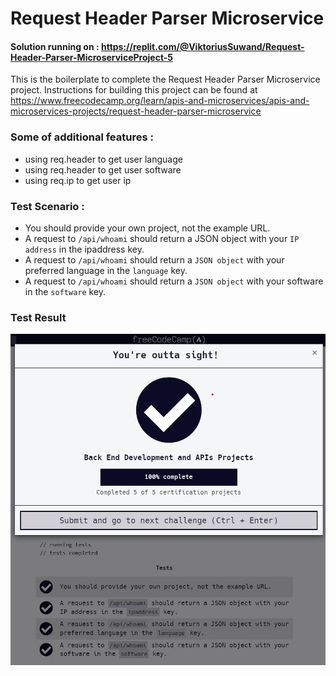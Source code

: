# Request Header Parser Microservice
#### Solution running on : https://replit.com/@ViktoriusSuwand/Request-Header-Parser-MicroserviceProject-5

This is the boilerplate to complete the Request Header Parser Microservice project. Instructions for building this project can be found at 
https://www.freecodecamp.org/learn/apis-and-microservices/apis-and-microservices-projects/request-header-parser-microservice

###  Some of additional features :
- using req.header to get user language
- using req.header to get user software
- using req.ip to get user ip

### Test Scenario :
- You should provide your own project, not the example URL.
- A request to `/api/whoami` should return a JSON object with your `IP address` in the ipaddress key.
- A request to `/api/whoami` should return a `JSON object` with your preferred language in the `language` key.
- A request to `/api/whoami` should return a `JSON object` with your software in the `software` key.

### Test Result
![complete](complete.jpg)
